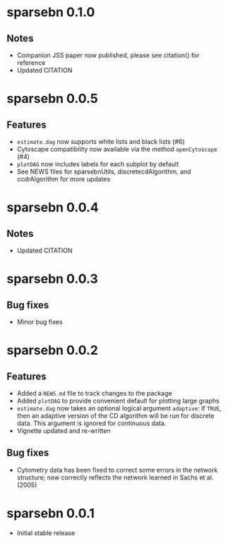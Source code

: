 # sparsebn 0.1.0

## Notes

* Companion JSS paper now published, please see citation() for reference
* Updated CITATION

# sparsebn 0.0.5

## Features

* `estimate.dag` now supports white lists and black lists (#6)
* Cytoscape compatibility now available via the method `openCytoscape` (#4)
* `plotDAG` now includes labels for each subplot by default
* See NEWS files for sparsebnUtils, discretecdAlgorithm, and ccdrAlgorithm for more updates

# sparsebn 0.0.4

## Notes

* Updated CITATION

# sparsebn 0.0.3

## Bug fixes

* Minor bug fixes

# sparsebn 0.0.2

## Features
* Added a `NEWS.md` file to track changes to the package
* Added `plotDAG` to provide convenient default for plotting large graphs
* `estimate.dag` now takes an optional logical argument `adaptive`: If `TRUE`, then an adaptive version of the CD algorithm will be run for discrete data. This argument is ignored for continuous data.
* Vignette updated and re-written

## Bug fixes

* Cytometry data has been fixed to correct some errors in the network structure; now correctly reflects the network learned in Sachs et al. (2005)

# sparsebn 0.0.1

* Initial stable release

